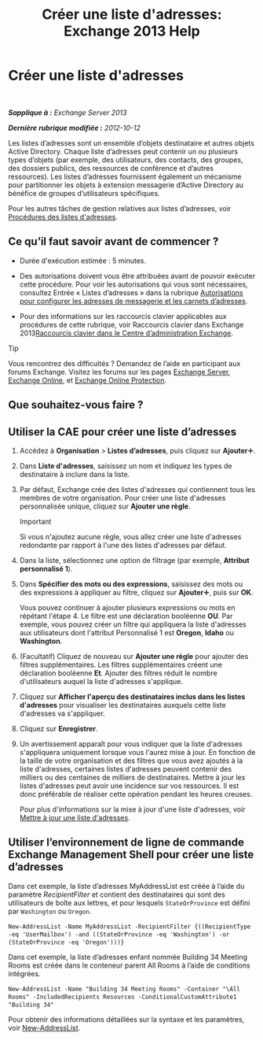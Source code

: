 ﻿---
title: "Créer une liste d'adresses: Exchange 2013 Help"
TOCTitle: Créer une liste d'adresses
ms:assetid: e86ba1b7-c41c-4050-bc29-13996cf53c59
ms:mtpsurl: https://technet.microsoft.com/fr-fr/library/Bb125036(v=EXCHG.150)
ms:contentKeyID: 50479448
ms.date: 05/23/2018
mtps_version: v=EXCHG.150
f1_keywords:
- Microsoft.Exchange.Management.SnapIn.Esm.OrganizationConfiguration.Mailbox.NewAddressListWizardForm.AddressListIntroductionPage
ms.translationtype: MT
---

# Créer une liste d'adresses

 

_**Sapplique à :** Exchange Server 2013_

_**Dernière rubrique modifiée :** 2012-10-12_

Les listes d’adresses sont un ensemble d’objets destinataire et autres objets Active Directory. Chaque liste d’adresses peut contenir un ou plusieurs types d’objets (par exemple, des utilisateurs, des contacts, des groupes, des dossiers publics, des ressources de conférence et d’autres ressources). Les listes d’adresses fournissent également un mécanisme pour partitionner les objets à extension messagerie d’Active Directory au bénéfice de groupes d’utilisateurs spécifiques.

Pour les autres tâches de gestion relatives aux listes d’adresses, voir [Procédures des listes d'adresses](address-list-procedures-exchange-2013-help.md).

## Ce qu’il faut savoir avant de commencer ?

  - Durée d'exécution estimée : 5 minutes.

  - Des autorisations doivent vous être attribuées avant de pouvoir exécuter cette procédure. Pour voir les autorisations qui vous sont nécessaires, consultez Entrée « Listes d’adresses » dans la rubrique [Autorisations pour configurer les adresses de messagerie et les carnets d’adresses](email-address-and-address-book-permissions-exchange-2013-help.md).

  - Pour des informations sur les raccourcis clavier applicables aux procédures de cette rubrique, voir Raccourcis clavier dans Exchange 2013[Raccourcis clavier dans le Centre d’administration Exchange](keyboard-shortcuts-in-the-exchange-admin-center-exchange-online-protection-help.md).

> [!TIP]
> Vous rencontrez des difficultés ? Demandez de l’aide en participant aux forums Exchange. Visitez les forums sur les pages <a href="https://go.microsoft.com/fwlink/p/?linkid=60612">Exchange Server</a>, <a href="https://go.microsoft.com/fwlink/p/?linkid=267542">Exchange Online</a>, et <a href="https://go.microsoft.com/fwlink/p/?linkid=285351">Exchange Online Protection</a>.


## Que souhaitez-vous faire ?

## Utiliser la CAE pour créer une liste d’adresses

1.  Accédez à **Organisation** \> **Listes d’adresses**, puis cliquez sur **Ajouter**![Icône Ajouter](images/JJ218640.c1e75329-d6d7-4073-a27d-498590bbb558(EXCHG.150).gif "Icône Ajouter").

2.  Dans **Liste d'adresses**, saisissez un nom et indiquez les types de destinataire à inclure dans la liste.

3.  Par défaut, Exchange crée des listes d'adresses qui contiennent tous les membres de votre organisation. Pour créer une liste d'adresses personnalisée unique, cliquez sur **Ajouter une règle**.
    
    > [!IMPORTANT]
    > Si vous n'ajoutez aucune règle, vous allez créer une liste d'adresses redondante par rapport à l'une des listes d'adresses par défaut.


4.  Dans la liste, sélectionnez une option de filtrage (par exemple, **Attribut personnalisé 1**).

5.  Dans **Spécifier des mots ou des expressions**, saisissez des mots ou des expressions à appliquer au filtre, cliquez sur **Ajouter**![Icône Ajouter](images/JJ218640.c1e75329-d6d7-4073-a27d-498590bbb558(EXCHG.150).gif "Icône Ajouter"), puis sur **OK**.
    
    Vous pouvez continuer à ajouter plusieurs expressions ou mots en répétant l'étape 4. Le filtre est une déclaration booléenne **OU**. Par exemple, vous pouvez créer un filtre qui appliquera la liste d'adresses aux utilisateurs dont l'attribut Personnalisé 1 est **Oregon**, **Idaho** ou **Washington**.

6.  (Facultatif) Cliquez de nouveau sur **Ajouter une règle** pour ajouter des filtres supplémentaires. Les filtres supplémentaires créent une déclaration booléenne **Et**. Ajouter des filtres réduit le nombre d'utilisateurs auquel la liste d'adresses s'applique.

7.  Cliquez sur **Afficher l'aperçu des destinataires inclus dans les listes d'adresses** pour visualiser les destinataires auxquels cette liste d'adresses va s'appliquer.

8.  Cliquez sur **Enregistrer**.

9.  Un avertissement apparaît pour vous indiquer que la liste d'adresses s'appliquera uniquement lorsque vous l'aurez mise à jour. En fonction de la taille de votre organisation et des filtres que vous avez ajoutés à la liste d'adresses, certaines listes d'adresses peuvent contenir des milliers ou des centaines de milliers de destinataires. Mettre à jour les listes d'adresses peut avoir une incidence sur vos ressources. Il est donc préférable de réaliser cette opération pendant les heures creuses.
    
    Pour plus d'informations sur la mise à jour d'une liste d'adresses, voir [Mettre à jour une liste d'adresses](update-an-address-list-exchange-2013-help.md).

## Utiliser l’environnement de ligne de commande Exchange Management Shell pour créer une liste d’adresses

Dans cet exemple, la liste d’adresses MyAddressList est créée à l’aide du paramètre *RecipientFilter* et contient des destinataires qui sont des utilisateurs de boîte aux lettres, et pour lesquels `StateOrProvince` est défini par `Washington` ou `Oregon`.

    New-AddressList -Name MyAddressList -RecipientFilter {((RecipientType -eq 'UserMailbox') -and ((StateOrProvince -eq 'Washington') -or (StateOrProvince -eq 'Oregon')))}

Dans cet exemple, la liste d’adresses enfant nommée Building 34 Meeting Rooms est créée dans le conteneur parent All Rooms à l’aide de conditions intégrées.

    New-AddressList -Name "Building 34 Meeting Rooms" -Container "\All Rooms" -IncludedRecipients Resources -ConditionalCustomAttribute1 "Building 34"

Pour obtenir des informations détaillées sur la syntaxe et les paramètres, voir [New-AddressList](https://technet.microsoft.com/fr-fr/library/aa996912\(v=exchg.150\)).

